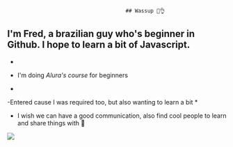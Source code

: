                                           ## Wassup 🗿👌

## I'm **Fred**, a brazilian guy who's beginner in Github. I hope to learn a bit of Javascript.
*
- I'm doing *Alura's course* for beginners
*
-Entered cause I was required too, but also wanting to learn a bit
*
- I wish we can have a good communication, also find cool people to learn and share things with 🎩



![](https://tenor.com/pt-BR/view/cat-haircut-fresh-vibing-style-gif-1728716O)
